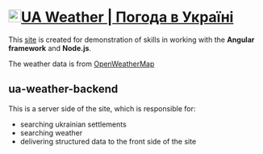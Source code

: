 # <img src="https://ua-weather-angular.herokuapp.com/assets/thermometer.svg" alt="drawing" width="25"/>[UA Weather | Погода в Україні](https://ua-weather-angular.herokuapp.com/)
This [site](https://ua-weather-angular.herokuapp.com/) is created for demonstration of skills in working with the **Angular framework** and **Node.js**. 

The weather data is from [OpenWeatherMap](https://openweathermap.org/api)

## ua-weather-backend
This is a server side of the site, which is responsible for:
- searching ukrainian settlements
- searching weather
- delivering structured data to the front side of the site

